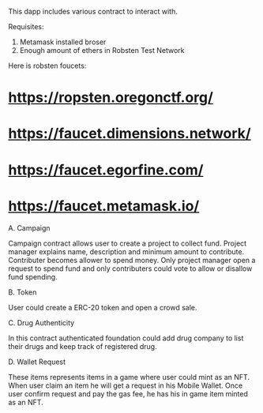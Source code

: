 This dapp includes various contract to interact with.

Requisites:

1. Metamask installed broser
2. Enough amount of ethers in Robsten Test Network

Here is robsten foucets:

# https://ropsten.oregonctf.org/

# https://faucet.dimensions.network/

# https://faucet.egorfine.com/

# https://faucet.metamask.io/

A. Campaign

Campaign contract allows user to create a project to collect fund. Project manager explains name, description and minimum amount to contribute. Contributer becomes allower to spend money. Only project manager open a request to spend fund and only contributers could vote to allow or disallow fund spending.

B. Token

User could create a ERC-20 token and open a crowd sale.

C. Drug Authenticity

In this contract authenticated foundation could add drug company to list their drugs and keep track of registered drug.

D. Wallet Request

These items represents items in a game where user could mint as an NFT. When user claim an item he will get a request in his Mobile Wallet. Once user confirm request and pay the gas fee, he has his in game item minted as an NFT.
